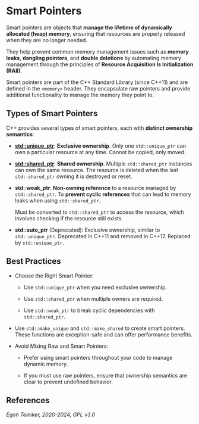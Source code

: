 # Smart Pointers 

Smart pointers are objects that **manage the lifetime of dynamically allocated 
(heap) memory**, ensuring that resources are properly released when they are no 
longer needed. 

They help prevent common memory management issues such as **memory leaks**, 
**dangling pointers**, and **double deletions** by automating memory management 
through the principles of **Resource Acquisition Is Initialization (RAII)**.

Smart pointers are part of the C++ Standard Library (since C++11) and are defined 
in the `<memory>` header. They encapsulate raw pointers and provide additional 
functionality to manage the memory they point to.

## Types of Smart Pointers

C++ provides several types of smart pointers, each with **distinct ownership 
semantics**:

* [**std::unique_ptr**](unique-pointer/): **Exclusive ownership**. 
    Only one `std::unique_ptr` can own a particular resource at any time.
    Cannot be copied, only moved.

* [**std::shared_ptr**](shared-pointer/): **Shared ownership**. 
    Multiple `std::shared_ptr` instances can own the same resource. 
    The resource is deleted when the last `std::shared_ptr` owning it is 
    destroyed or reset.

* **std::weak_ptr**: **Non-owning reference** to a resource managed by 
    `std::shared_ptr`. To **prevent cyclic references** that can lead to 
    memory leaks when using `std::shared_ptr`.

    Must be converted to `std::shared_ptr` to access the resource, 
    which involves checking if the resource still exists.

* **std::auto_ptr** (Deprecated): Exclusive ownership, similar to `std::unique_ptr`. 
    Deprecated in C++11 and removed in C++17. Replaced by `std::unique_ptr`.

## Best Practices

* Choose the Right Smart Pointer:

    * Use `std::unique_ptr` when you need exclusive ownership.

    * Use `std::shared_ptr` when multiple owners are required.

    * Use `std::weak_ptr` to break cyclic dependencies with `std::shared_ptr`.

* Use `std::make_unique` and `std::make_shared` to create smart pointers. 
    These functions are exception-safe and can offer performance benefits.

* Avoid Mixing Raw and Smart Pointers: 
    
    * Prefer using smart pointers throughout your code to manage dynamic memory.
    
    * If you must use raw pointers, ensure that ownership semantics are clear 
        to prevent undefined behavior.


## References

_Egon Teiniker, 2020-2024, GPL v3.0_